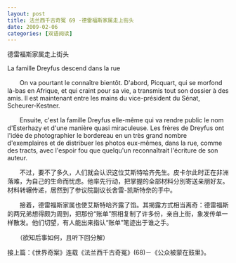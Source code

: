 ```yaml
---
layout: post
title: 法兰西千古奇冤 69 -德雷福斯家属走上街头
date: 2009-02-06
categories: [双语阅读]  
---
```


德雷福斯家属走上街头

La famille Dreyfus descend dans la rue

　　On va pourtant le connaître bientôt. D'abord, Picquart, qui se morfond là-bas en Afrique, et qui craint pour sa vie, a transmis tout son dossier à des amis. Il est maintenant entre les mains du vice-président du Sénat, Scheurer-Kestner.

　　Ensuite, c'est la famille Dreyfus elle-même qui va rendre public le nom d'Esterhazy et d'une manière quasi miraculeuse. Les frères de Dreyfus ont l'idée de photographier le bordereau en un très grand nombre d'exemplaires et de distribuer les photos eux-mêmes, dans la rue, comme des tracts, avec l'espoir fou que quelqu'un reconnaîtrait l'écriture de son auteur.



　　不过，要不了多久，人们就会认识这位艾斯特哈齐先生。皮卡尔此时正在非洲落难，为自己的生命而忧虑。他率先行动，把掌握的全部材料分別寄送亲朋好友。材料转辗传递，居然到了参议院副议长舍雷-凯斯特奈的手中。

　　接着，德雷福斯家属也使艾斯特哈齐露了馅。其揭露方式相当离奇：德雷福斯的两兄弟想得颇为周到，把那份“账单”照相复制了许多份，亲自上街，象发传单一样散发。他们切望，有人能出来指认“账单”笔迹出于谁之手。



　　（欲知后事如何，且听下回分解）

接上篇：《世界奇案》连载《法兰西千古奇冤》(68)－《公众被蒙在鼓里》。
